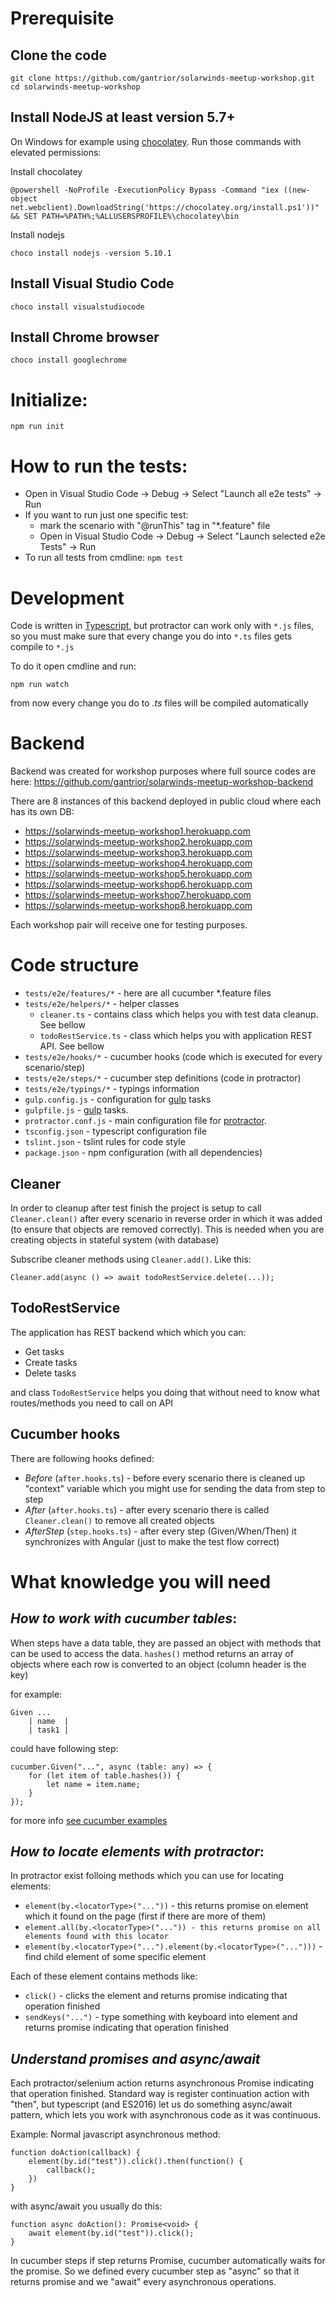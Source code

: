 # Prerequisite

## Clone the code

    git clone https://github.com/gantrior/solarwinds-meetup-workshop.git
    cd solarwinds-meetup-workshop

## Install NodeJS at least version 5.7+
On Windows for example using [chocolatey](http://www.chocolatey.org/). Run those commands with elevated permissions: 

Install chocolatey

    @powershell -NoProfile -ExecutionPolicy Bypass -Command "iex ((new-object net.webclient).DownloadString('https://chocolatey.org/install.ps1'))" && SET PATH=%PATH%;%ALLUSERSPROFILE%\chocolatey\bin

Install nodejs

    choco install nodejs -version 5.10.1

## Install Visual Studio Code

    choco install visualstudiocode

## Install Chrome browser

    choco install googlechrome

# Initialize:

    npm run init

# How to run the tests:

* Open in Visual Studio Code -> Debug -> Select "Launch all e2e tests" -> Run
* If you want to run just one specific test:
  * mark the scenario with "@runThis" tag in "*.feature" file
  * Open in Visual Studio Code -> Debug -> Select "Launch selected e2e Tests" -> Run
* To run all tests from cmdline: `npm test`

# Development

Code is written in [Typescript](https://www.typescriptlang.org/), but protractor can work only with `*.js` files, so you must make sure that every change you do into `*.ts` files gets compile to `*.js`

To do it open cmdline and run:

    npm run watch
    
from now every change you do to *.ts* files will be compiled automatically

# Backend
Backend was created for workshop purposes where full source codes are here: https://github.com/gantrior/solarwinds-meetup-workshop-backend

There are 8 instances of this backend deployed in public cloud where each has its own DB: 
* https://solarwinds-meetup-workshop1.herokuapp.com
* https://solarwinds-meetup-workshop2.herokuapp.com
* https://solarwinds-meetup-workshop3.herokuapp.com
* https://solarwinds-meetup-workshop4.herokuapp.com
* https://solarwinds-meetup-workshop5.herokuapp.com
* https://solarwinds-meetup-workshop6.herokuapp.com
* https://solarwinds-meetup-workshop7.herokuapp.com
* https://solarwinds-meetup-workshop8.herokuapp.com

Each workshop pair will receive one for testing purposes.

# Code structure

* `tests/e2e/features/*` - here are all cucumber *.feature files
* `tests/e2e/helpers/*` - helper classes
  * `cleaner.ts` - contains class which helps you with test data cleanup. See bellow
  * `todoRestService.ts` - class which helps you with application REST API. See bellow
* `tests/e2e/hooks/*` - cucumber hooks (code which is executed for every scenario/step)
* `tests/e2e/steps/*` - cucumber step definitions (code in protractor)
* `tests/e2e/typings/*` - typings information
* `gulp.config.js` - configuration for [gulp](http://gulpjs.com) tasks 
* `gulpfile.js` - [gulp](http://gulpjs.com) tasks.
* `protractor.conf.js` - main configuration file for [protractor](http://www.protractortest.org#/).
* `tsconfig.json` - typescript configuration file
* `tslint.json` - tslint rules for code style
* `package.json` - npm configuration (with all dependencies)

## Cleaner
In order to cleanup after test finish the project is setup to call `Cleaner.clean()` after every scenario in reverse order in which it was added (to ensure that objects are removed correctly). 
This is needed when you are creating objects in stateful system (with database)

Subscribe cleaner methods using `Cleaner.add()`. Like this: 

    Cleaner.add(async () => await todoRestService.delete(...));

## TodoRestService 
The application has REST backend which which you can:
* Get tasks
* Create tasks
* Delete tasks

and class `TodoRestService` helps you doing that without need to know what routes/methods you need to call on API

## Cucumber hooks
There are following hooks defined: 
* *Before* (`after.hooks.ts`) - before every scenario there is cleaned up "context" variable which you might use for sending the data from step to step
* *After* (`after.hooks.ts`) - after every scenario there is called `Cleaner.clean()` to remove all created objects
* *AfterStep* (`step.hooks.ts`) - after every step (Given/When/Then) it synchronizes with Angular (just to make the test flow correct)

# What knowledge you will need

## *How to work with cucumber tables*: 
When steps have a data table, they are passed an object with methods that can be used to access the data.
`hashes()` method returns an array of objects where each row is converted to an object (column header is the key)

for example:

    Given ...
        | name  |
        | task1 |

could have following step:

    cucumber.Given("...", async (table: any) => {
        for (let item of table.hashes()) {
            let name = item.name;
        }
    });

for more info [see cucumber examples](https://github.com/cucumber/cucumber-js/blob/master/features/data_tables.feature)

## *How to locate elements with protractor*:
In protractor exist folloing methods which you can use for locating elements: 

* `element(by.<locatorType>("..."))` - this returns promise on element which it found on the page (first if there are more of them)
* `element.all(by.<locatorType>("...")) - this returns promise on all elements found with this locator` 
* `element(by.<locatorType>("...").element(by.<locatorType>("...")))` - find child element of some specific element

Each of these element contains methods like:
* `click()` - clicks the element and returns promise indicating that operation finished
* `sendKeys("...")` - type something with keyboard into element and returns promise indicating that operation finished

## *Understand promises and async/await*
Each protractor/selenium action returns asynchronous Promise indicating that operation finished. Standard way is register continuation action with "then", but typescript (and ES2016) 
let us do something async/await pattern, which lets you work with asynchronous code as it was continuous. 

Example: Normal javascript asynchronous method:

    function doAction(callback) {
        element(by.id("test")).click().then(function() {
            callback();
        })
    }

with async/await you usually do this:

    function async doAction(): Promise<void> {
        await element(by.id("test")).click();
    }

In cucumber steps if step returns Promise, cucumber automatically waits for the promise. So we defined every cucumber step as "async" so that it returns promise and we "await" every asynchronous operations.




